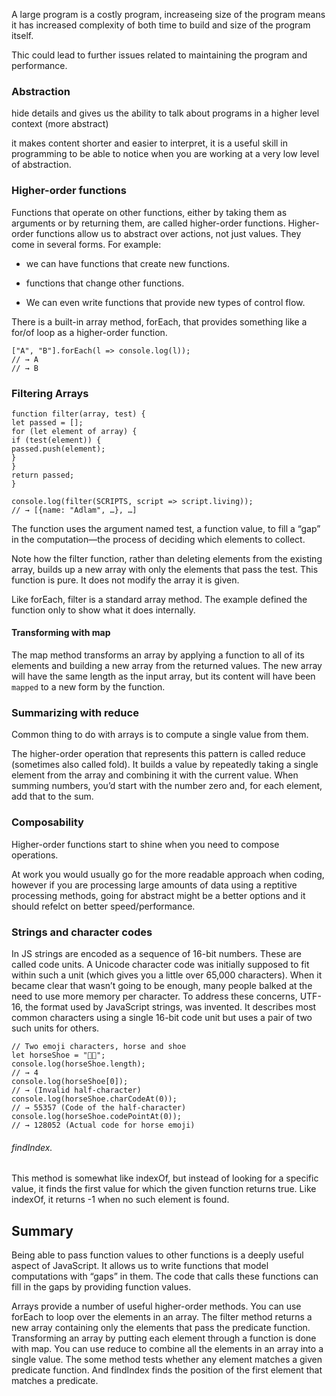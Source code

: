 A large program is a costly program, increaseing size of the program means it has increased complexity of both time to build and size of the program itself.

Thic could lead to further issues related to maintaining the program and performance.

### Abstraction

hide details and gives us the ability to talk about programs in a higher level context (more abstract)

it makes content shorter and easier to interpret, it is a useful skill in programming to be able to notice when you are working at a very low level of abstraction.

### Higher-order functions

Functions that operate on other functions, either by taking them as arguments or by returning them, are called higher-order functions.
Higher-order functions allow us to abstract over actions, not just values.
They come in several forms. For example:

-   we can have functions that create new functions.

-   functions that change other functions.

-   We can even write functions that provide new types of control flow.

There is a built-in array method, forEach, that provides something like a for/of loop as a higher-order function.

    ["A", "B"].forEach(l => console.log(l));
    // → A
    // → B

### Filtering Arrays

    function filter(array, test) {
    let passed = [];
    for (let element of array) {
    if (test(element)) {
    passed.push(element);
    }
    }
    return passed;
    }

    console.log(filter(SCRIPTS, script => script.living));
    // → [{name: "Adlam", …}, …]

The function uses the argument named test, a function value, to fill a “gap” in the computation—the process of deciding which elements to collect.

Note how the filter function, rather than deleting elements from the existing array, builds up a new array with only the elements that pass the test. This function is pure. It does not modify the array it is given.

Like forEach, filter is a standard array method. The example defined the function only to show what it does internally.

#### Transforming with map

The map method transforms an array by applying a function to all of its elements and building a new array from the returned values. The new array will have the same length as the input array, but its content will have been `mapped` to a new form by the function.

### Summarizing with reduce

Common thing to do with arrays is to compute a single value from them.

The higher-order operation that represents this pattern is called reduce (sometimes also called fold). It builds a value by repeatedly taking a single element from the array and combining it with the current value. When summing numbers, you’d start with the number zero and, for each element, add that to the sum.

### Composability

Higher-order functions start to shine when you need to compose operations.

At work you would usually go for the more readable approach when coding, however if you are processing large amounts of data using a reptitive processing methods, going for abstract might be a better options and it should refelct on better speed/performance.

### Strings and character codes

In JS strings are encoded as a sequence of 16-bit numbers. These are called code units. A Unicode character code was initially supposed to fit within such a unit (which gives you a little over 65,000 characters). When it became clear that wasn’t going to be enough, many people balked at the need to use more memory per character. To address these concerns, UTF-16, the format used by JavaScript strings, was invented. It describes most common characters using a single 16-bit code unit but uses a pair of two such units for others.

    // Two emoji characters, horse and shoe
    let horseShoe = "🐴👟";
    console.log(horseShoe.length);
    // → 4
    console.log(horseShoe[0]);
    // → (Invalid half-character)
    console.log(horseShoe.charCodeAt(0));
    // → 55357 (Code of the half-character)
    console.log(horseShoe.codePointAt(0));
    // → 128052 (Actual code for horse emoji)

###### findIndex.

This method is somewhat like indexOf, but instead of looking for a specific value, it finds the first value for which the given function returns true. Like indexOf, it returns -1 when no such element is found.

## Summary

Being able to pass function values to other functions is a deeply useful aspect of JavaScript. It allows us to write functions that model computations with “gaps” in them. The code that calls these functions can fill in the gaps by providing function values.

Arrays provide a number of useful higher-order methods. You can use forEach to loop over the elements in an array. The filter method returns a new array containing only the elements that pass the predicate function. Transforming an array by putting each element through a function is done with map. You can use reduce to combine all the elements in an array into a single value. The some method tests whether any element matches a given predicate function. And findIndex finds the position of the first element that matches a predicate.

